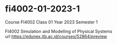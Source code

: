 # fi4002-01-2023-1
Course FI4002 Class 01 Year 2023 Semester 1

FI4002 Simulation and Modelling of Physical Systems \
url https://edunex.itb.ac.id/courses/52864/preview
